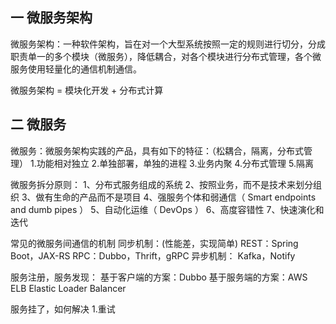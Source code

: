## 一 微服务架构
微服务架构：一种软件架构，旨在对一个大型系统按照一定的规则进行切分，分成职责单一的多个模块（微服务），降低耦合，对各个模块进行分布式管理，各个微服务使用轻量化的通信机制通信。

微服务架构  = 模块化开发 + 分布式计算

## 二 微服务
微服务：微服务架构实践的产品，具有如下的特征：（松耦合，隔离，分布式管理）
1.功能相对独立
2.单独部署，单独的进程
3.业务内聚
4.分布式管理
5.隔离

微服务拆分原则：
1、分布式服务组成的系统
2、按照业务，而不是技术来划分组织
3、做有生命的产品而不是项目
4、强服务个体和弱通信（ Smart endpoints and dumb pipes ）
5、自动化运维（ DevOps ）
6、高度容错性
7、快速演化和迭代

常见的微服务间通信的机制
同步机制：(性能差，实现简单)
REST：Spring Boot，JAX-RS
RPC：Dubbo，Thrift，gRPC
异步机制：
Kafka，Notify

服务注册，服务发现：
基于客户端的方案：Dubbo
基于服务端的方案：AWS ELB Elastic Loader Balancer

服务挂了，如何解决
1.重试
